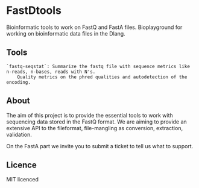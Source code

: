 FastDtools
===

Bioinformatic tools to work on FastQ and FastA files.
Bioplayground for working on bioinformatic data files in the Dlang.

Tools
---

    `fastq-seqstat`: Summarize the fastq file with sequence metrics like n-reads, n-bases, reads with N's.
        Quality metrics on the phred qualities and autodetection of the encoding.
        


About
---

The aim of this project is to provide the essential tools to work with sequencing data stored in the FastQ format.
We are aiming to provide an extensive API to the fileformat, file-mangling as conversion, extraction, validation.

On the FastA part we invite you to submit a ticket to tell us what to support.



Licence
---

MIT licenced

